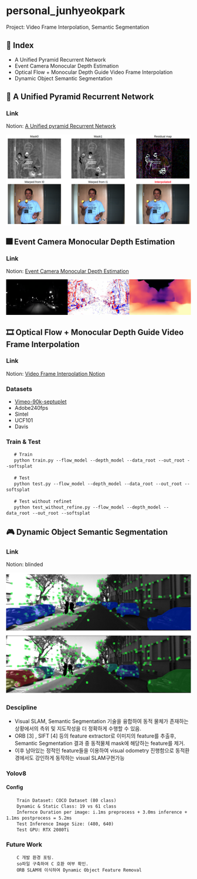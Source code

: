 # personal_junhyeokpark
Project: Video Frame Interpolation, Semantic Segmentation

## 📑 Index
* A Unified Pyramid Recurrent Network
* Event Camera Monocular Depth Estimation
* Optical Flow + Monocular Depth Guide Video Frame Interpolation
* Dynamic Object Semantic Segmentation

## 🌺 A Unified Pyramid Recurrent Network

### Link
Notion: [A Unified pyramid Recurrent Network](https://www.notion.so/UPR-Net-98f202b271844dd4af7263f0b94ac7b1)

<p align="left"><img src = "UPR-Net/figures/headline.png" width = '600'/></p>

## 🎆 Event Camera Monocular Depth Estimation

### Link
Notion: [Event Camera Monocular Depth Estimation](https://www.notion.so/Event-Camera-Monocular-Depth-Estimation-802be607a192408cb6a5f2b5038cc9a3)

<p align="left"><img src = "Event_camera/RAM_Net/options/headline.png" width = '600'/></p>


## 🎞️ Optical Flow + Monocular Depth Guide Video Frame Interpolation

### Link
Notion: [Video Frame Interpolation Notion](https://www.notion.so/Video-Frame-Interpolation-b3f639b21ad34b09a72aa2b3325da9f3)

### Datasets
  * [Vimeo-90k-septuplet](http://toflow.csail.mit.edu/index.html#septuplet)      
  * Adobe240fps      
  * Sintel      
  * UCF101      
  * Davis      

### Train & Test
```shell
   # Train
   python train.py --flow_model --depth_model --data_root --out_root --softsplat

   # Test
   python test.py --flow_model --depth_model --data_root --out_root --softsplat
   
   # Test without refinet
   python test_without_refine.py --flow_model --depth_model --data_root --out_root --softsplat      
```

## 🎮 Dynamic Object Semantic Segmentation

### Link
Notion: blinded             

<p align="left"><img src = "Segmentation/figure/headline.png" width = '600'/></p>

### Descipline
* Visual SLAM, Semantic Segmentation 기술을 융합하여 동적 물체가 존재하는 상황에서의 측위 및
지도작성을 더 정확하게 수행할 수 있음.          
* ORB [3] , SIFT [4] 등의 feature extractor로 이미지의 feature를 추출후, Semantic Segmentation 결과 중 동적물체 mask에 해당하는 feature를 제거.            
* 이후 남아있는 정적인 feature들을 이용하여 visual odometry 진행함으로 동적환경에서도 강인하게 동작하는 visual SLAM구현가능            

### Yolov8
#### Config
```
    Train Dataset: COCO Dataset (80 class)            
    Dynamic & Static Class: 19 vs 61 class            
    Infernce Duration per image: i.1ms preprocess + 3.0ms inference + 1.1ms postprocess = 5.2ms            
    Test Inference Image Size: (480, 640)            
    Test GPU: RTX 2080Ti            
```

### Future Work
```
    C 개발 환경 포팅.            
    so파일 구축하여 C 호환 여부 확인.            
    ORB SLAM에 이식하여 Dynamic Object Feature Removal            
```

